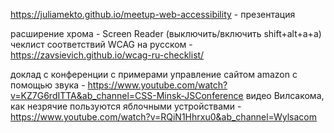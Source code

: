 https://juliamekto.github.io/meetup-web-accessibility - презентация

расширение хрома - Screen Reader (выключить/включить shift+alt+a+a) чеклист соответствий WCAG на русском - https://zavsievich.github.io/wcag-ru-checklist/

доклад с конференции с примерами управление сайтом amazon с помощью звука - https://www.youtube.com/watch?v=KZ7G6rdITTA&ab_channel=CSS-Minsk-JSConference видео Вилсакома, как незрячие пользуются яблочными устройствами - https://www.youtube.com/watch?v=RQiN1Hhrxu0&ab_channel=Wylsacom
